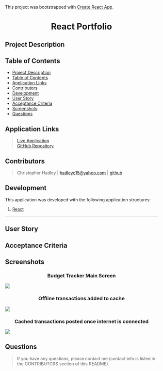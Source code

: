 This project was bootstrapped with [Create React App](https://github.com/facebook/create-react-app).

# <div align="center">**React Portfolio**</div>

## **Project Description**
> 

## **Table of Contents** 
* [Project Description](#project-description)  
* [Table of Contents](#table-of-contents)  
* [Application Links](#application-links)  
* [Contributors](#contributors)  
* [Development](#development)  
* [User Story](#user-story)  
* [Acceptance Criteria](#acceptance-criteria)  
* [Screenshots](#screenshots)
* [Questions](#questions)  

## **Application Links**
> [Live Application]()  
> [GitHub Repository](https://github.com/hadleyc15/react-potfolio)

## **Contributors** 
> Christopher Hadley | <hadleyc15@yahoo.com> | [github](https://github.com/hadleyc15)    

## **Development**
This application was developed with the following application structures:

1. [React]()

---

## **User Story**

> 
> 
> 

## **Acceptance Criteria**
> 
> 
> 
> 
> 


## **Screenshots**

### <div align="center">**Budget Tracker Main Screen**</div>
<img src="/assets/images/Screenshot%20(107).png" />

### <div align="center">**Offline transactions added to cache**</div>
<img src="/assets/images/Screenshot%20(108).png" />

### <div align="center">**Cached transactions posted once internet is connected**</div>
<img src="/assets/images/Screenshot%20(109).png" />


## **Questions**
>If you have any questions, please contact me (contact info is listed in the CONTRIBUTORS section of this README).